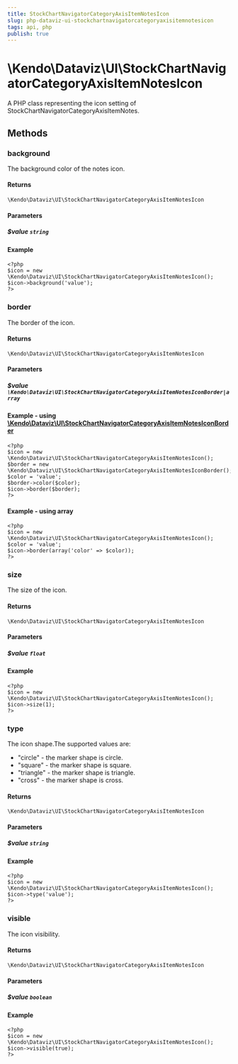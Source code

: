 ```yaml
---
title: StockChartNavigatorCategoryAxisItemNotesIcon
slug: php-dataviz-ui-stockchartnavigatorcategoryaxisitemnotesicon
tags: api, php
publish: true
---
```


# \Kendo\Dataviz\UI\StockChartNavigatorCategoryAxisItemNotesIcon

A PHP class representing the icon setting of StockChartNavigatorCategoryAxisItemNotes.


## Methods

### background
The background color of the notes icon.

#### Returns
`\Kendo\Dataviz\UI\StockChartNavigatorCategoryAxisItemNotesIcon`

#### Parameters

##### $value `string`



#### Example 
    <?php
    $icon = new \Kendo\Dataviz\UI\StockChartNavigatorCategoryAxisItemNotesIcon();
    $icon->background('value');
    ?>

### border

The border of the icon.

#### Returns
`\Kendo\Dataviz\UI\StockChartNavigatorCategoryAxisItemNotesIcon`

#### Parameters

##### $value `\Kendo\Dataviz\UI\StockChartNavigatorCategoryAxisItemNotesIconBorder|array`


#### Example - using [\Kendo\Dataviz\UI\StockChartNavigatorCategoryAxisItemNotesIconBorder](/api/wrappers/php/Kendo/Dataviz/UI/StockChartNavigatorCategoryAxisItemNotesIconBorder)
    <?php
    $icon = new \Kendo\Dataviz\UI\StockChartNavigatorCategoryAxisItemNotesIcon();
    $border = new \Kendo\Dataviz\UI\StockChartNavigatorCategoryAxisItemNotesIconBorder();
    $color = 'value';
    $border->color($color);
    $icon->border($border);
    ?>

#### Example - using array

    <?php
    $icon = new \Kendo\Dataviz\UI\StockChartNavigatorCategoryAxisItemNotesIcon();
    $color = 'value';
    $icon->border(array('color' => $color));
    ?>

### size
The size of the icon.

#### Returns
`\Kendo\Dataviz\UI\StockChartNavigatorCategoryAxisItemNotesIcon`

#### Parameters

##### $value `float`



#### Example 
    <?php
    $icon = new \Kendo\Dataviz\UI\StockChartNavigatorCategoryAxisItemNotesIcon();
    $icon->size(1);
    ?>

### type
The icon shape.The supported values are:
* "circle" - the marker shape is circle.
* "square" - the marker shape is square.
* "triangle" - the marker shape is triangle.
* "cross" - the marker shape is cross.

#### Returns
`\Kendo\Dataviz\UI\StockChartNavigatorCategoryAxisItemNotesIcon`

#### Parameters

##### $value `string`



#### Example 
    <?php
    $icon = new \Kendo\Dataviz\UI\StockChartNavigatorCategoryAxisItemNotesIcon();
    $icon->type('value');
    ?>

### visible
The icon visibility.

#### Returns
`\Kendo\Dataviz\UI\StockChartNavigatorCategoryAxisItemNotesIcon`

#### Parameters

##### $value `boolean`



#### Example 
    <?php
    $icon = new \Kendo\Dataviz\UI\StockChartNavigatorCategoryAxisItemNotesIcon();
    $icon->visible(true);
    ?>

 
